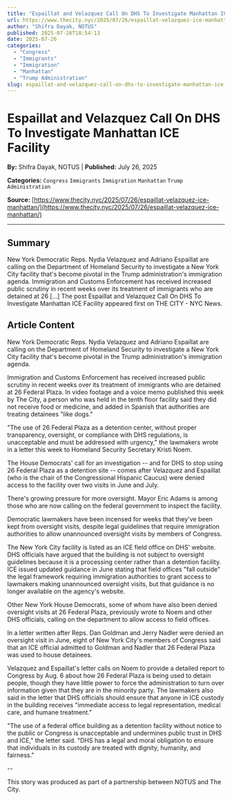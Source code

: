 ```yaml
---
title: "Espaillat and Velazquez Call On DHS To Investigate Manhattan ICE Facility"
url: https://www.thecity.nyc/2025/07/26/espaillat-velazquez-ice-manhattan/
author: "Shifra Dayak, NOTUS"
published: 2025-07-26T18:54:13
date: 2025-07-26
categories:
  - "Congress"
  - "Immigrants"
  - "Immigration"
  - "Manhattan"
  - "Trump Administration"
slug: espaillat-and-velazquez-call-on-dhs-to-investigate-manhattan-ice-facility
---
```


# Espaillat and Velazquez Call On DHS To Investigate Manhattan ICE Facility

**By:** Shifra Dayak, NOTUS | **Published:** July 26, 2025

**Categories:** `Congress` `Immigrants` `Immigration` `Manhattan` `Trump Administration`

**Source:** [https://www.thecity.nyc/2025/07/26/espaillat-velazquez-ice-manhattan/](https://www.thecity.nyc/2025/07/26/espaillat-velazquez-ice-manhattan/)

---

## Summary

New York Democratic Reps. Nydia Velazquez and Adriano Espaillat are calling on the Department of Homeland Security to investigate a New York City facility that's become pivotal in the Trump administration's immigration agenda. Immigration and Customs Enforcement has received increased public scrutiny in recent weeks over its treatment of immigrants who are detained at 26 [...]
The post Espaillat and Velazquez Call On DHS To Investigate Manhattan ICE Facility appeared first on THE CITY - NYC News.

## Article Content

New York Democratic Reps. Nydia Velazquez and Adriano Espaillat are calling on the Department of Homeland Security to investigate a New York City facility that's become pivotal in the Trump administration's immigration agenda.

Immigration and Customs Enforcement has received increased public scrutiny in recent weeks over its treatment of immigrants who are detained at 26 Federal Plaza. In video footage and a voice memo published this week by The City, a person who was held in the tenth floor facility said they did not receive food or medicine, and added in Spanish that authorities are treating detainees "like dogs."

"The use of 26 Federal Plaza as a detention center, without proper transparency, oversight, or compliance with DHS regulations, is unacceptable and must be addressed with urgency," the lawmakers wrote in a letter this week to Homeland Security Secretary Kristi Noem.

The House Democrats' call for an investigation -- and for DHS to stop using 26 Federal Plaza as a detention site -- comes after Velazquez and Espaillat (who is the chair of the Congressional Hispanic Caucus) were denied access to the facility over two visits in June and July.

There's growing pressure for more oversight. Mayor Eric Adams is among those who are now calling on the federal government to inspect the facility.

Democratic lawmakers have been incensed for weeks that they've been kept from oversight visits, despite legal guidelines that require immigration authorities to allow unannounced oversight visits by members of Congress.

The New York City facility is listed as an ICE field office on DHS' website. DHS officials have argued that the building is not subject to oversight guidelines because it is a processing center rather than a detention facility. ICE issued updated guidance in June stating that field offices "fall outside" the legal framework requiring immigration authorities to grant access to lawmakers making unannounced oversight visits, but that guidance is no longer available on the agency's website.

Other New York House Democrats, some of whom have also been denied oversight visits at 26 Federal Plaza, previously wrote to Noem and other DHS officials, calling on the department to allow access to field offices.

In a letter written after Reps. Dan Goldman and Jerry Nadler were denied an oversight visit in June, eight of New York City's members of Congress said that an ICE official admitted to Goldman and Nadler that 26 Federal Plaza was used to house detainees.

Velazquez and Espaillat's letter calls on Noem to provide a detailed report to Congress by Aug. 6 about how 26 Federal Plaza is being used to detain people, though they have little power to force the administration to turn over information given that they are in the minority party. The lawmakers also said in the letter that DHS officials should ensure that anyone in ICE custody in the building receives "immediate access to legal representation, medical care, and humane treatment."

"The use of a federal office building as a detention facility without notice to the public or Congress is unacceptable and undermines public trust in DHS and ICE," the letter said. "DHS has a legal and moral obligation to ensure that individuals in its custody are treated with dignity, humanity, and fairness."

--

This story was produced as part of a partnership between NOTUS and The City.